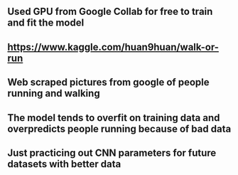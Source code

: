## Used GPU from Google Collab for free to train and fit the model
## https://www.kaggle.com/huan9huan/walk-or-run
## Web scraped pictures from google of people running and walking
## The model tends to overfit on training data and overpredicts people running because of bad data
## Just practicing out CNN parameters for future datasets with better data
